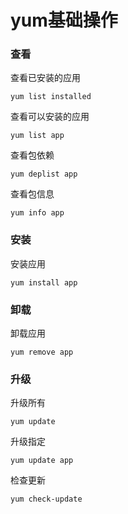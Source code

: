 

# yum基础操作



### 查看

查看已安装的应用

```
yum list installed
```

查看可以安装的应用

```
yum list app
```

查看包依赖

```
yum deplist app
```

查看包信息

```
yum info app
```

### 安装

安装应用

```
yum install app
```

### 卸载

卸载应用

```
yum remove app
```

### 升级

升级所有

```
yum update
```

升级指定

```
yum update app
```

检查更新

```
yum check-update
```











